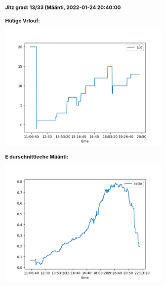 ### Jitz grad: 13/33 (Määnti, 2022-01-24 20:40:00

### Hütige Vrlouf:
![Graph](Today.png)

### E durschnittleche Määnti:
![Graph](Määnti.png)